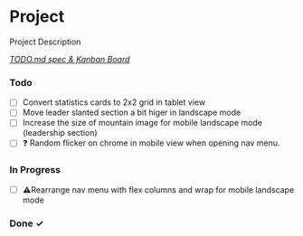 # Project

Project Description

<em>[TODO.md spec & Kanban Board](https://bit.ly/3fCwKfM)</em>

### Todo

- [ ] Convert statistics cards to 2x2 grid in tablet view  
- [ ] Move leader slanted section a bit higer in landscape mode  
- [ ] Increase the size of mountain image for mobile landscape mode (leadership section)  
- [ ] ❓ Random flicker on chrome in mobile view when opening nav menu.  

### In Progress

- [ ] ⚠️Rearrange nav menu with flex columns and wrap for mobile landscape mode  

### Done ✓


